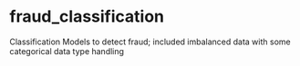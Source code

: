# fraud_classification
Classification Models to detect fraud; included imbalanced data with some categorical data type handling
